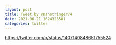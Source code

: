```yaml
--- 
layout: post 
title: Tweet by @Danstringer74 
date: 2021-06-21 1624323501 
categories: twitter 
--- 
```

https://twitter.com/o/status/1407140848651755524